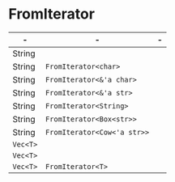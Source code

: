 # FromIterator



| -        | -                           | -    |
| -------- | --------------------------- | ---- |
| String   |                             |      |
| String   | `FromIterator<char>`        |      |
| String   | `FromIterator<&'a char>`    |      |
| String   | `FromIterator<&'a str>`     |      |
| String   | `FromIterator<String>`      |      |
| String   | `FromIterator<Box<str>>`    |      |
| String   | `FromIterator<Cow<'a str>>` |      |
| `Vec<T>` |                             |      |
| `Vec<T>` |                             |      |
| `Vec<T>` | `FromIterator<T>`           |      |

